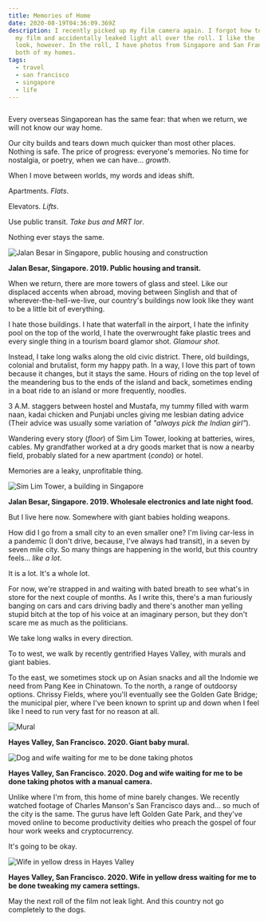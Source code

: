 ```yaml
---
title: Memories of Home
date: 2020-08-19T04:36:09.369Z
description: I recently picked up my film camera again. I forgot how to rewind
  my film and accidentally leaked light all over the roll. I like the 'spoiled'
  look, however. In the roll, I have photos from Singapore and San Francisco,
  both of my homes.
tags:
  - travel
  - san francisco
  - singapore
  - life
---
```

![]()

Every overseas Singaporean has the same fear: that when we return, we will not know our way home.

Our city builds and tears down much quicker than most other places. Nothing is safe. The price of progress: everyone's memories. No time for nostalgia, or poetry, when we can have... *growth*.

When I move between worlds, my words and ideas shift. 

Apartments. *Flats*.

Elevators. *Lifts*.

Use public transit. *Take bus and MRT lor*.

Nothing ever stays the same.

![Jalan Besar in Singapore, public housing and construction](/img/202008-singapore-1.jpg "Jalan Besar in Singapore, public housing and construction")

**Jalan Besar, Singapore. 2019. Public housing and transit.**

When we return, there are more towers of glass and steel. Like our displaced accents when abroad, moving between Singlish and that of wherever-the-hell-we-live, our country's buildings now look like they want to be a little bit of everything. 

I hate those buildings. I hate that waterfall in the airport, I hate the infinity pool on the top of the world, I hate the overwrought fake plastic trees and every single thing in a tourism board glamor shot. *Glamour shot.*

Instead, I take long walks along the old civic district. There, old buildings, colonial and brutalist, form my happy path. In a way, I love this part of town because it changes, but it stays the same. Hours of riding on the top level of the meandering bus to the ends of the island and back, sometimes ending in a boat ride to an island or more frequently, noodles.

3 A.M. staggers between hostel and Mustafa, my tummy filled with warm naan, kadai chicken and Punjabi uncles giving me lesbian dating advice (Their advice was usually some variation of *"always pick the Indian girl"*).

Wandering every story (*floor*) of Sim Lim Tower, looking at batteries, wires, cables. My grandfather worked at a dry goods market that is now a nearby field, probably slated for a new apartment (*condo*) or hotel.

Memories are a leaky, unprofitable thing.

![Sim Lim Tower, a building in Singapore](/img/202008-singapore-2.jpg "Sim Lim Tower, a building in Singapore")

**Jalan Besar, Singapore. 2019. Wholesale electronics and late night food.**

But I live here now. Somewhere with giant babies holding weapons. 

How did I go from a small city to an even smaller one? I'm living car-less in a pandemic (I don't drive, because, I've always had transit), in a seven by seven mile city.  So many things are happening in the world, but this country feels... *like a lot*.

It is a lot. It's a whole lot.

For now, we're strapped in and waiting with bated breath to see what's in store for the next couple of months. As I write this, there's a man furiously banging on cars and cars driving badly and there's another man yelling stupid bitch at the top of his voice at an imaginary person, but they don't scare me as much as the politicians. 

We take long walks in every direction.

To to west, we walk by recently gentrified Hayes Valley, with murals and giant babies.

To the east, we sometimes stock up on Asian snacks and all the Indomie we need from Pang Kee in Chinatown. To the north, a range of outdoorsy options. Chrissy Fields, where you'll eventually see the Golden Gate Bridge; the municipal pier, where I've been known to sprint up and down when I feel like I need to run very fast for no reason at all. 

![Mural](/img/202008-baby.jpg "Mural in Hayes Valley, San Francisco. Baby holding a weapon art.")

**Hayes Valley, San Francisco. 2020. Giant baby mural.**

![Dog and wife waiting for me to be done taking photos](/img/202008-dogwaiting.jpg "Dog and wife waiting for me to be done taking photos")

**Hayes Valley, San Francisco. 2020. Dog and wife waiting for me to be done taking photos with a manual camera.**

Unlike where I'm from, this home of mine barely changes. We recently watched footage of Charles Manson's San Francisco days and... so much of the city is the same. The gurus have left Golden Gate Park, and they've moved online to become productivity deities who preach the gospel of four hour work weeks and cryptocurrency.

It's going to be okay.

![Wife in yellow dress in Hayes Valley](/img/202008-wifewaiting.jpg "Wife in yellow dress in Hayes Valley")

**Hayes Valley, San Francisco. 2020. Wife in yellow dress waiting for me to be done tweaking my camera settings.**

May the next roll of the film not leak light. And this country not go completely to the dogs.
